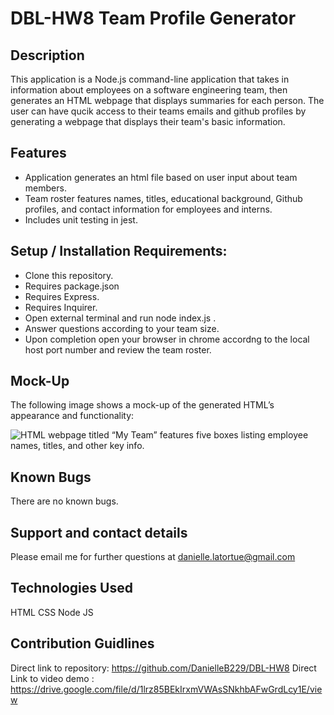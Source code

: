 # DBL-HW8 Team Profile Generator

## Description

This application is a Node.js command-line application that takes in information about employees on a software engineering team, then generates an HTML webpage that displays summaries for each person. The user can have qucik access to their teams emails and github profiles by generating a webpage that displays their team's basic information.

## Features

* Application generates an html file based on user input about team members. 
* Team roster features names, titles, educational background, Github profiles, and contact information for employees and interns. 
* Includes unit testing in jest. 



## Setup / Installation Requirements: 

* Clone this repository. 
* Requires package.json
* Requires Express.
* Requires Inquirer.
* Open external terminal and run node index.js . 
* Answer questions according to your team size. 
* Upon completion open your browser in chrome accordng to the local host port number and review the team roster. 

## Mock-Up

The following image shows a mock-up of the generated HTML’s appearance and functionality:

![HTML webpage titled “My Team” features five boxes listing employee names, titles, and other key info.](https://github.com/DanielleB229/GroupProject1/issues/41#issue-802713358)


## Known Bugs
There are no known bugs.


## Support and contact details
Please email me for further questions at danielle.latortue@gmail.com


## Technologies Used
HTML
CSS
Node JS 

## Contribution Guidlines 
Direct link to repository: https://github.com/DanielleB229/DBL-HW8
Direct Link to video demo : https://drive.google.com/file/d/1lrz85BEkIrxmVWAsSNkhbAFwGrdLcy1E/view 

